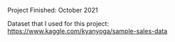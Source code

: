 Project Finished: October 2021


Dataset that I used for this project: https://www.kaggle.com/kyanyoga/sample-sales-data
